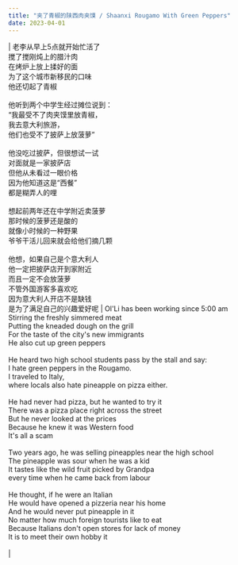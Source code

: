 ```yaml
---
title: "夹了青椒的陕西肉夹馍 / Shaanxi Rougamo With Green Peppers"
date: 2023-04-01
---
```



| 老李从早上5点就开始忙活了<br>搅了搅刚炖上的腊汁肉<br>在烤炉上放上揉好的面<br>为了这个城市新移民的口味<br>他还切起了青椒<br><br>他听到两个中学生经过摊位说到：<br>“我最受不了肉夹馍里放青椒，<br>我去意大利旅游，<br>他们也受不了披萨上放菠萝”<br><br>他没吃过披萨，但很想试一试<br>对面就是一家披萨店<br>但他从未看过一眼价格<br>因为他知道这是“西餐”<br>都是糊弄人的哩<br><br>想起前两年还在中学附近卖菠萝<br>那时候的菠萝还是酸的<br>就像小时候的一种野果<br>爷爷干活儿回来就会给他们摘几颗<br><br>他想，如果自己是个意大利人<br>他一定把披萨店开到家附近<br>而且一定不会放菠萝<br>不管外国游客多喜欢吃<br>因为意大利人开店不是缺钱<br>是为了满足自己的兴趣爱好呢 | Ol'Li has been working since 5:00 am<br>Stirring the freshly simmered meat<br>Putting the kneaded dough on the grill<br>For the taste of the city's new immigrants<br>He also cut up green peppers<br><br>He heard two high school students pass by the stall and say:<br>I hate green peppers in the Rougamo.<br>I traveled to Italy,<br>where locals also hate pineapple on pizza either.<br><br>He had never had pizza, but he wanted to try it<br>There was a pizza place right across the street<br>But he never looked at the prices<br>Because he knew it was Western food<br>It's all a scam<br><br>Two years ago, he was selling pineapples near the high school<br>The pineapple was sour when he was a kid<br>It tastes like the wild fruit picked by Grandpa<br>every time when he came back from labour<br><br>He thought, if he were an Italian<br>He would have opened a pizzeria near his home<br>And he would never put pineapple in it<br>No matter how much foreign tourists like to eat<br>Because Italians don't open stores for lack of money<br>It is to meet their own hobby it<br><br> |
